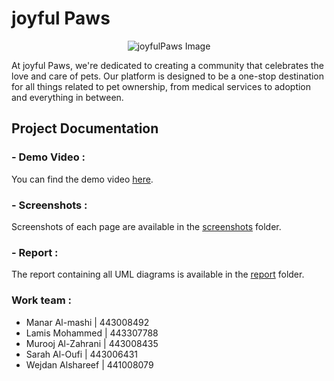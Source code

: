 # joyful Paws

<p align="center">
  <img src="https://github.com/user-attachments/assets/9a31cbc8-1a63-46e2-bcf8-3a9225cd7f5d" alt="joyfulPaws Image" />
</p>

At joyful Paws, we're dedicated to creating a community that celebrates the love and care of pets. Our platform is designed to be a one-stop destination for all things related to pet ownership, from medical services to adoption and everything in between.



## Project Documentation

### - Demo Video :
You can find the demo video [here](./demo%20video).

### - Screenshots :
Screenshots of each page are available in the [screenshots](./screenshots) folder.

### - Report :
The report containing all UML diagrams is available in the [report](./report) folder.

### Work team :
* Manar Al-mashi | 443008492
* Lamis Mohammed | 443307788
* Murooj Al-Zahrani | 443008435
* Sarah Al-Oufi | 443006431
* Wejdan Alshareef | 441008079
